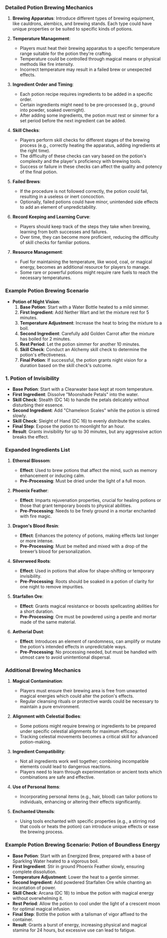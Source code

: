 ### Detailed Potion Brewing Mechanics

1. **Brewing Apparatus**: Introduce different types of brewing equipment, like cauldrons, alembics, and brewing stands. Each type could have unique properties or be suited to specific kinds of potions.
    
2. **Temperature Management**:
    
    - Players must heat their brewing apparatus to a specific temperature range suitable for the potion they're crafting.
    - Temperature could be controlled through magical means or physical methods like fire intensity.
    - Incorrect temperature may result in a failed brew or unexpected effects.
3. **Ingredient Order and Timing**:
    
    - Each potion recipe requires ingredients to be added in a specific order.
    - Certain ingredients might need to be pre-processed (e.g., ground into powder, soaked overnight).
    - After adding some ingredients, the potion must rest or simmer for a set period before the next ingredient can be added.
4. **Skill Checks**:
    
    - Players perform skill checks for different stages of the brewing process (e.g., correctly heating the apparatus, adding ingredients at the right time).
    - The difficulty of these checks can vary based on the potion's complexity and the player's proficiency with brewing tools.
    - Success or failure in these checks can affect the quality and potency of the final potion.
5. **Failed Brews**:
    
    - If the procedure is not followed correctly, the potion could fail, resulting in a useless or inert concoction.
    - Optionally, failed potions could have minor, unintended side effects to add an element of unpredictability.
6. **Record Keeping and Learning Curve**:
    
    - Players should keep track of the steps they take when brewing, learning from both successes and failures.
    - Over time, they can become more proficient, reducing the difficulty of skill checks for familiar potions.
7. **Resource Management**:
    
    - Fuel for maintaining the temperature, like wood, coal, or magical energy, becomes an additional resource for players to manage.
    - Some rare or powerful potions might require rare fuels to reach the necessary temperatures.

### Example Potion Brewing Scenario

- **Potion of Night Vision**:
    1. **Base Potion**: Start with a Water Bottle heated to a mild simmer.
    2. **First Ingredient**: Add Nether Wart and let the mixture rest for 5 minutes.
    3. **Temperature Adjustment**: Increase the heat to bring the mixture to a boil.
    4. **Second Ingredient**: Carefully add Golden Carrot after the mixture has boiled for 2 minutes.
    5. **Rest Period**: Let the potion simmer for another 10 minutes.
    6. **Skill Check**: Conduct an Alchemy skill check to determine the potion's effectiveness.
    7. **Final Potion**: If successful, the potion grants night vision for a duration based on the skill check's outcome.
### 1. Potion of Invisibility

- **Base Potion**: Start with a Clearwater base kept at room temperature.
- **First Ingredient**: Dissolve "Moonshade Petals" into the water.
- **Skill Check**: Stealth (DC 14) to handle the petals delicately without disturbing their essence.
- **Second Ingredient**: Add "Chameleon Scales" while the potion is stirred slowly.
- **Skill Check**: Sleight of Hand (DC 16) to evenly distribute the scales.
- **Final Step**: Expose the potion to moonlight for an hour.
- **Result**: Grants invisibility for up to 30 minutes, but any aggressive action breaks the effect.
### Expanded Ingredients List

1. **Ethereal Blossom**:
    
    - **Effect**: Used to brew potions that affect the mind, such as memory enhancement or inducing calm.
    - **Pre-Processing**: Must be dried under the light of a full moon.
2. **Phoenix Feather**:
    
    - **Effect**: Imparts rejuvenation properties, crucial for healing potions or those that grant temporary boosts to physical abilities.
    - **Pre-Processing**: Needs to be finely ground in a mortar enchanted with fire magic.
3. **Dragon's Blood Resin**:
    
    - **Effect**: Enhances the potency of potions, making effects last longer or more intense.
    - **Pre-Processing**: Must be melted and mixed with a drop of the brewer’s blood for personalization.
4. **Silverweed Roots**:
    
    - **Effect**: Used in potions that allow for shape-shifting or temporary invisibility.
    - **Pre-Processing**: Roots should be soaked in a potion of clarity for one night to remove impurities.
5. **Starfallen Ore**:
    
    - **Effect**: Grants magical resistance or boosts spellcasting abilities for a short duration.
    - **Pre-Processing**: Ore must be powdered using a pestle and mortar made of the same material.
6. **Aetherial Dust**:
    
    - **Effect**: Introduces an element of randomness, can amplify or mutate the potion's intended effects in unpredictable ways.
    - **Pre-Processing**: No processing needed, but must be handled with utmost care to avoid unintentional dispersal.

### Additional Brewing Mechanics

1. **Magical Contamination**:
    
    - Players must ensure their brewing area is free from unwanted magical energies which could alter the potion's effects.
    - Regular cleansing rituals or protective wards could be necessary to maintain a pure environment.
2. **Alignment with Celestial Bodies**:
    
    - Some potions might require brewing or ingredients to be prepared under specific celestial alignments for maximum efficacy.
    - Tracking celestial movements becomes a critical skill for advanced potion-making.
3. **Ingredient Compatibility**:
    
    - Not all ingredients work well together; combining incompatible elements could lead to dangerous reactions.
    - Players need to learn through experimentation or ancient texts which combinations are safe and effective.
4. **Use of Personal Items**:
    
    - Incorporating personal items (e.g., hair, blood) can tailor potions to individuals, enhancing or altering their effects significantly.
5. **Enchanted Utensils**:
    
    - Using tools enchanted with specific properties (e.g., a stirring rod that cools or heats the potion) can introduce unique effects or ease the brewing process.

### Example Potion Brewing Scenario: Potion of Boundless Energy

- **Base Potion**: Start with an Energized Brew, prepared with a base of Sparkling Water heated to a vigorous boil.
- **First Ingredient**: Stir in ground Phoenix Feather slowly, ensuring complete dissolution.
- **Temperature Adjustment**: Lower the heat to a gentle simmer.
- **Second Ingredient**: Add powdered Starfallen Ore while chanting an incantation of power.
- **Skill Check**: Arcana (DC 18) to imbue the potion with magical energy without overwhelming it.
- **Rest Period**: Allow the potion to cool under the light of a crescent moon for optimal magical infusion.
- **Final Step**: Bottle the potion with a talisman of vigor affixed to the container.
- **Result**: Grants a burst of energy, increasing physical and magical stamina for 24 hours, but excessive use can lead to fatigue.
